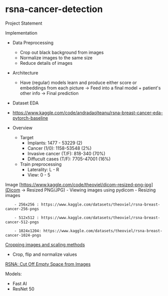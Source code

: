 # rsna-cancer-detection


Project Statement


Implementation 
- Data Preprocessing
    - Crop out black background from images
    - Normalize images to the same size 
    - Reduce details of images

- Architecture
    - Have (regular) models learn and produce either score or embeddings from each picture -> Feed into a final model + patient's other info -> Final prediction

- Dataset EDA
- https://www.kaggle.com/code/andradaolteanu/rsna-breast-cancer-eda-pytorch-baseline
- Overview 
    - Target
        - Implants: 1477 - 53229 (2)
        - Cancer (1/0): 1158-53548 (2%)
        - Invasive cancer (T/F): 818-340 (70%)
        - Diffucult cases (T/F): 7705-47001 (16%)
    - Train preprocessing
        - Laterality: L - R
        - View: 0 - 5


Image
[https://www.kaggle.com/code/theoviel/dicom-resized-png-jpg](Dicom -> Resized PNG/JPG)
    - Viewing images using pydicom
    - Resizing images

        - 256x256 : https://www.kaggle.com/datasets/theoviel/rsna-breast-cancer-256-pngs

        - 512x512 : https://www.kaggle.com/datasets/theoviel/rsna-breast-cancer-512-pngs

        - 1024x1204: https://www.kaggle.com/datasets/theoviel/rsna-breast-cancer-1024-pngs
        

[Cropping images and scaling methods](https://www.kaggle.com/code/chg0901/new-crop-and-hist-scaled-method-with-dali-tensor)
- Crop, flip and normalize values


[RSNA: Cut Off Empty Space from Images](https://www.kaggle.com/code/vslaykovsky/rsna-cut-off-empty-space-from-images)

Models:
- Fast AI
- ResNet 50
